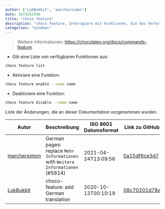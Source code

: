 ```yaml
---
author: ['LukBukkit', 'marchersimon']
date: 1619262596
title: "choco feature"
description: "choco feature, Interagiere mit Funktionen, die das Verhalten von Chocolatey verändern."
categories: "windows"
---
```

> Weitere Informationen: <https://chocolatey.org/docs/commands-feature>.

- Gib eine Liste von verfügbaren Funktionen aus:

```bash
choco feature list
```

- Aktiviere eine Funktion:

```bash
choco feature enable --name name
```

- Deaktiviere eine Funktion:

```bash
choco feature disable --name name
```
Liste der Änderungen, die an dieser Dokumentation vorgenommen wurden.


Autor | Beschreibung | ISO 8601 Datumsformat | Link zu GitHub
------|-----|-----|-----
[marchersimon](mailto:50295997+marchersimon@users.noreply.github.com) | German pages: replace `Mehr Informationen` with `Weitere Informationen` (#5814) | 2021-04-24T13:09:56 | [0a15df6ce3d7](https://github.com/tldr-pages/tldr/commit/0a15df6ce3d790b71b8fa4ae2e8befe0ed0806c7)
[LukBukkit](mailto:luk.bukkit@gmail.com) | choco-feature: add German translation | 2020-10-13T00:10:19 | [08c70201d78a](https://github.com/tldr-pages/tldr/commit/08c70201d78a6725fc9a9d110da030d271441aeb)

